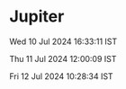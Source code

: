 # Jupiter

Wed 10 Jul 2024 16:33:11 IST

Thu 11 Jul 2024 12:00:09 IST

Fri 12 Jul 2024 10:28:34 IST
